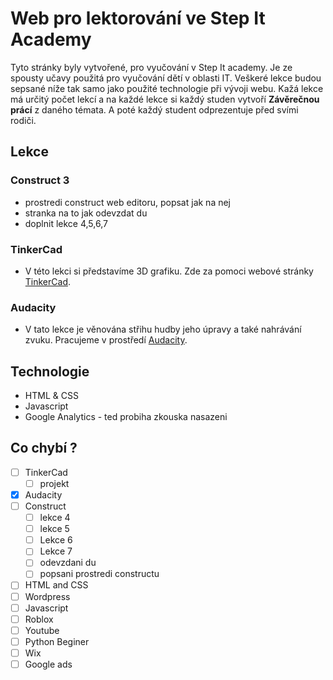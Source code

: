 # Web pro lektorování ve Step It Academy

Tyto stránky byly vytvořené, pro vyučování v Step It academy. Je ze spousty učavy použitá pro vyučování dětí v oblasti IT. Veškeré lekce budou sepsané níže tak samo jako použité technologie při vývoji webu. 
Kažá lekce má určitý počet lekcí a na každé lekce si každý studen vytvoří **Závěrečnou prácí** z daného témata. A poté každý student odprezentuje před svími rodiči.




## Lekce

### Construct 3
- prostredi construct web editoru, popsat jak na nej
- stranka na to jak odevzdat du
- doplnit lekce 4,5,6,7

### TinkerCad
- V této lekci si představíme 3D grafiku. Zde za pomoci webové stránky [TinkerCad](https://www.tinkercad.com/).

### Audacity
- V tato lekce je věnována střihu hudby jeho úpravy a také nahrávání zvuku. Pracujeme v prostředí  [Audacity](https://www.audacityteam.org/).


## Technologie
- HTML & CSS
- Javascript
- Google Analytics - ted probiha zkouska nasazeni


## Co chybí ?
- [ ] TinkerCad
    - [ ] projekt
- [x] Audacity
- [ ] Construct
    - [ ] lekce 4
    - [ ] lekce 5
    - [ ] Lekce 6
    - [ ] Lekce 7
    - [ ] odevzdani du
    - [ ] popsani prostredi constructu
- [ ] HTML and CSS
- [ ] Wordpress
- [ ] Javascript
- [ ] Roblox
- [ ] Youtube
- [ ] Python Beginer
- [ ] Wix
- [ ] Google ads